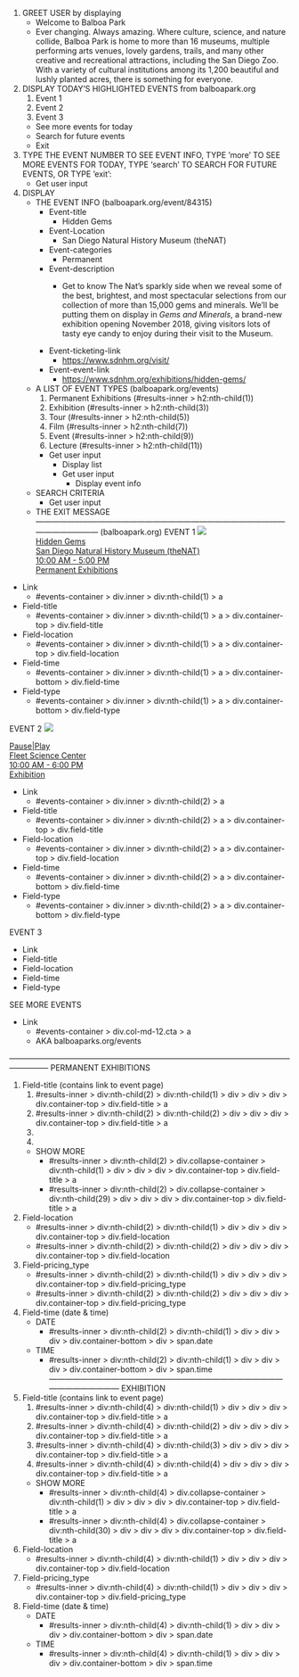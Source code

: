 
1. GREET USER by displaying
    * Welcome to Balboa Park
    * Ever changing. Always amazing. Where culture, science, and nature collide, Balboa Park is home to more than 16 museums, multiple performing arts venues, lovely gardens, trails, and many other creative and recreational attractions, including the San Diego Zoo. With a variety of cultural institutions among its 1,200 beautiful and lushly planted acres, there is something for everyone.
2. DISPLAY TODAY’S HIGHLIGHTED EVENTS from balboapark.org
    1. Event 1
    2. Event 2
    3. Event 3
    * See more events for today
    * Search for future events
    * Exit
3. TYPE THE EVENT NUMBER TO SEE EVENT INFO, TYPE ’more’ TO SEE MORE EVENTS FOR TODAY, TYPE ‘search’ TO SEARCH FOR FUTURE EVENTS, OR TYPE ’exit’:
    * Get user input
4. DISPLAY
    * THE EVENT INFO (balboapark.org/event/84315)
        * Event-title
            * Hidden Gems
        * Event-Location
            * San Diego Natural History Museum (theNAT)
        * Event-categories
            * Permanent
        * Event-description
            * <p>Get to know The Nat’s sparkly side when we reveal some of the best, brightest, and most spectacular selections from our collection of more than 15,000 gems and minerals. We’ll be putting them on display in&nbsp;<em>Gems and Minerals</em>, a brand-new exhibition opening November 2018, giving visitors lots of tasty eye candy to enjoy during their visit to the Museum.&nbsp;</p>
        * Event-ticketing-link
            * https://www.sdnhm.org/visit/
        * Event-event-link
            * https://www.sdnhm.org/exhibitions/hidden-gems/
    * A LIST OF EVENT TYPES (balboapark.org/events)
        1. Permanent Exhibitions (#results-inner > h2:nth-child(1))
        2. Exhibition (#results-inner > h2:nth-child(3))
        3. Tour (#results-inner > h2:nth-child(5))
        4. Film (#results-inner > h2:nth-child(7))
        5. Event (#results-inner > h2:nth-child(9))
        6. Lecture (#results-inner > h2:nth-child(11))
        * Get user input
            * Display list
            * Get user input
                * Display event info
    * SEARCH CRITERIA
        * Get user input
    * THE EXIT MESSAGE
————————————————————————————————————————
(balboapark.org)
EVENT 1
<a class="event-container-inner" href="/event/84315"><img src="https://bpcal.bpoc.org/images/NAT-HiddenGemsThumbnail-400x400.JPG"><div class="container-top"><div class="field-title">Hidden Gems</div><div class="field-location">San Diego Natural History Museum (theNAT)</div></div><div class="container-bottom"><div class="field-time">10:00 AM - 5:00 PM</div><div class="field-type">Permanent Exhibitions</div></div></a>
* Link
    * #events-container > div.inner > div:nth-child(1) > a
* Field-title
    * #events-container > div.inner > div:nth-child(1) > a > div.container-top > div.field-title
* Field-location
    * #events-container > div.inner > div:nth-child(1) > a > div.container-top > div.field-location
* Field-time
    * #events-container > div.inner > div:nth-child(1) > a > div.container-bottom > div.field-time
* Field-type
    * #events-container > div.inner > div:nth-child(1) > a > div.container-bottom > div.field-type

EVENT 2
<a class="event-container-inner" href="/event/73367"><img src="https://bpcal.bpoc.org/images/FLEET-P_P_Thumbnail-400x400.jpg"><div class="container-top"><div class="field-title">Pause|Play</div><div class="field-location">Fleet Science Center</div></div><div class="container-bottom"><div class="field-time">10:00 AM - 6:00 PM</div><div class="field-type">Exhibition</div></div></a>
* Link
    * #events-container > div.inner > div:nth-child(2) > a
* Field-title
    * #events-container > div.inner > div:nth-child(2) > a > div.container-top > div.field-title
* Field-location
    * #events-container > div.inner > div:nth-child(2) > a > div.container-top > div.field-location
* Field-time
    * #events-container > div.inner > div:nth-child(2) > a > div.container-bottom > div.field-time
* Field-type
    * #events-container > div.inner > div:nth-child(2) > a > div.container-bottom > div.field-type

EVENT 3
* Link
* Field-title
* Field-location
* Field-time
* Field-type

SEE MORE EVENTS
* Link
    * #events-container > div.col-md-12.cta > a
    * AKA balboaparks.org/events

—————————————————————————————————————————
PERMANENT EXHIBITIONS
1. Field-title (contains link to event page)
    1. #results-inner > div:nth-child(2) > div:nth-child(1) > div > div > div > div.container-top > div.field-title > a
    2. #results-inner > div:nth-child(2) > div:nth-child(2) > div > div > div > div.container-top > div.field-title > a
    3.
    4.
    * SHOW MORE
        * #results-inner > div:nth-child(2) > div.collapse-container > div:nth-child(1) > div > div > div > div.container-top > div.field-title > a
        * #results-inner > div:nth-child(2) > div.collapse-container > div:nth-child(29) > div > div > div > div.container-top > div.field-title > a
2. Field-location
    * #results-inner > div:nth-child(2) > div:nth-child(1) > div > div > div > div.container-top > div.field-location
    * #results-inner > div:nth-child(2) > div:nth-child(2) > div > div > div > div.container-top > div.field-location
3. Field-pricing_type
    * #results-inner > div:nth-child(2) > div:nth-child(1) > div > div > div > div.container-top > div.field-pricing_type
    * #results-inner > div:nth-child(2) > div:nth-child(2) > div > div > div > div.container-top > div.field-pricing_type
4. Field-time (date & time)
    * DATE
        * #results-inner > div:nth-child(2) > div:nth-child(1) > div > div > div > div.container-bottom > div > span.date
    * TIME
        * #results-inner > div:nth-child(2) > div:nth-child(1) > div > div > div > div.container-bottom > div > span.time
———————————————————————————————————————
EXHIBITION
1. Field-title (contains link to event page)
    1. #results-inner > div:nth-child(4) > div:nth-child(1) > div > div > div > div.container-top > div.field-title > a
    2. #results-inner > div:nth-child(4) > div:nth-child(2) > div > div > div > div.container-top > div.field-title > a
    3. #results-inner > div:nth-child(4) > div:nth-child(3) > div > div > div > div.container-top > div.field-title > a
    4. #results-inner > div:nth-child(4) > div:nth-child(4) > div > div > div > div.container-top > div.field-title > a
    * SHOW MORE
        * #results-inner > div:nth-child(4) > div.collapse-container > div:nth-child(1) > div > div > div > div.container-top > div.field-title > a
        * #results-inner > div:nth-child(4) > div.collapse-container > div:nth-child(30) > div > div > div > div.container-top > div.field-title > a
2. Field-location
    * #results-inner > div:nth-child(4) > div:nth-child(1) > div > div > div > div.container-top > div.field-location
3. Field-pricing_type
    * #results-inner > div:nth-child(4) > div:nth-child(1) > div > div > div > div.container-top > div.field-pricing_type
4. Field-time (date & time)
    * DATE
        * #results-inner > div:nth-child(4) > div:nth-child(1) > div > div > div > div.container-bottom > div > span.date
    * TIME
        * #results-inner > div:nth-child(4) > div:nth-child(1) > div > div > div > div.container-bottom > div > span.time
